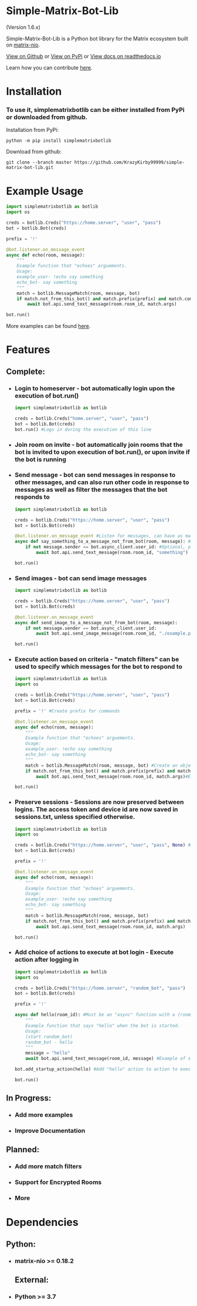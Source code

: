 # Simple-Matrix-Bot-Lib
(Version 1.6.x)

Simple-Matrix-Bot-Lib is a Python bot library for the Matrix ecosystem built on [matrix-nio](https://github.com/poljar/matrix-nio).

[View on Github](https://github.com/KrazyKirby99999/simple-matrix-bot-lib) or [View on PyPi](https://pypi.org/project/simplematrixbotlib/) or
[View docs on readthedocs.io](https://simple-matrix-bot-lib.readthedocs.io/en/latest/)

Learn how you can contribute [here](CONTRIBUTING.md).

# Installation

### To use it, simplematrixbotlib can be either installed from PyPi or downloaded from github.</br>

Installation from PyPi:

```
python -m pip install simplematrixbotlib
```

Download from github:

```
git clone --branch master https://github.com/KrazyKirby99999/simple-matrix-bot-lib.git
```

# Example Usage

```python
import simplematrixbotlib as botlib
import os

creds = botlib.Creds("https://home.server", "user", "pass")
bot = botlib.Bot(creds)

prefix = '!'

@bot.listener.on_message_event
async def echo(room, message):
    """
    Example function that "echoes" arguements.
    Usage:
    example_user- !echo say something
    echo_bot- say something
    """
    match = botlib.MessageMatch(room, message, bot)
    if match.not_from_this_bot() and match.prefix(prefix) and match.command("echo"):
        await bot.api.send_text_message(room.room_id, match.args)

bot.run()
```

More examples can be found [here](examples).

# Features

## Complete:

- ### Login to homeserver - bot automatically login upon the execution of bot.run()
  
  ```python
  import simplematrixbotlib as botlib
  
  creds = botlib.Creds("home.server", "user", "pass")
  bot = botlib.Bot(creds)
  bot.run() #Logs in during the execution of this line
  ```

- ### Join room on invite - bot automatically join rooms that the bot is invited to upon execution of bot.run(), or upon invite if the bot is running

- ### Send message - bot can send messages in response to other messages, and can also run other code in response to messages as well as filter the messages that the bot responds to
  
  ```python
  import simplematrixbotlib as botlib
  
  creds = botlib.Creds("https://home.server", "user", "pass")
  bot = botlib.Bot(creds)
  
  @bot.listener.on_message_event #Listen for messages, can have as many message listeners as needed, each added using @bot.listener.on_message_event
  async def say_something_to_a_message_not_from_bot(room, message): #Must be an "async" function with (room, message) arguments
      if not message.sender == bot.async_client.user_id: #Optional, prevents the bot from reacting to its own messages
          await bot.api.send_text_message(room.room_id, "something") #Send a message containing "something" to room
  
  bot.run()
  ```

- ### Send images - bot can send image messages
    ```python
    import simplematrixbotlib as botlib
    
    creds = botlib.Creds("https://home.server", "user", "pass")
    bot = botlib.Bot(creds)

    @bot.listener.on_message_event
    async def send_image_to_a_message_not_from_bot(room, message):
        if not message.sender == bot.async_client.user_id:
            await bot.api.send_image_message(room.room_id, "./example.png") #Send the image file located at ./example.png to room

    bot.run()
    ```

- ### Execute action based on criteria - "match filters" can be used to  specify which messages for the bot to respond to
  
  ```python
  import simplematrixbotlib as botlib
  import os
  
  creds = botlib.Creds("https://home.server", "user", "pass")
  bot = botlib.Bot(creds)
  
  prefix = '!' #Create prefix for commands
  
  @bot.listener.on_message_event
  async def echo(room, message):
      """
      Example function that "echoes" arguements.
      Usage:
      example_user- !echo say something
      echo_bot- say something
      """
      match = botlib.MessageMatch(room, message, bot) #Create an object of the botlib.MessageMatch class
      if match.not_from_this_bot() and match.prefix(prefix) and match.command("echo"): #Add match filters
          await bot.api.send_text_message(room.room_id, match.args)#Execute action
  
  bot.run()
  ```

- ### Preserve sessions - Sessions are now preserved between logins. The access token and device id are now saved in sessions.txt, unless specified otherwise.
  
  ```python
  import simplematrixbotlib as botlib
  import os
  
  creds = botlib.Creds("https://home.server", "user", "pass", None) #Disable preserved sessions
  bot = botlib.Bot(creds)
  
  prefix = '!'
  
  @bot.listener.on_message_event
  async def echo(room, message):
      """
      Example function that "echoes" arguements.
      Usage:
      example_user- !echo say something
      echo_bot- say something
      """
      match = botlib.MessageMatch(room, message, bot)
      if match.not_from_this_bot() and match.prefix(prefix) and match.command("echo"):
          await bot.api.send_text_message(room.room_id, match.args)
  
  bot.run()
  ```

- ### Add choice of actions to execute at bot login - Execute action after logging in
  
  ```python
  import simplematrixbotlib as botlib
  import os
  
  creds = botlib.Creds("https://home.server", "random_bot", "pass")
  bot = botlib.Bot(creds)
  
  prefix = '!'
  
  async def hello(room_id): #Must be an "async" function with a (room_id) argument
      """
      Example function that says "hello" when the bot is started.
      Usage:
      (start random_bot)
      random_bot - hello
      """
      message = "hello"
      await bot.api.send_text_message(room_id, message) #Example of sending a message
  
  bot.add_startup_action(hello) #Add "hello" action to action to execute at login
  
  bot.run()
  ```

## In Progress:

- ### Add more examples
- ### Improve Documentation

## Planned:

- ### Add more match filters
- ### Support for Encrypted Rooms
- ### More

# Dependencies

## Python:

- ### matrix-nio >= 0.18.2
  
  ## External:
- ### Python >= 3.7
